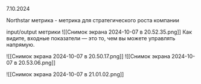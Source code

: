 7.10.2024

Northstar метрика - метрика для стратегического роста компании

input/output метрики
![[Снимок экрана 2024-10-07 в 20.52.35.png]]
Как видите, входные показатели — это то, чем вы можете управлять напрямую.

![[Снимок экрана 2024-10-07 в 20.50.17.png]]
![[Снимок экрана 2024-10-07 в 20.53.06.png]]

![[Снимок экрана 2024-10-07 в 21.01.02.png]]
